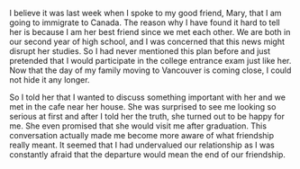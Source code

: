 I believe it was last week when I spoke to my good friend, Mary, that I am going to immigrate to Canada. The reason why I have found it hard to tell her is because I am her best friend since we met each other. We are both in our second year of high school, and I was concerned that this news might disrupt her studies. So I had never mentioned this plan before and just pretended that I would participate in the college entrance exam just like her. Now that the day of my family moving to Vancouver is coming close, I could not hide it any longer.

So I told her that I wanted to discuss something important with her and we met in the cafe near her house. She was surprised to see me looking so serious at first and after I told her the truth, she turned out to be happy for me. She even promised that she would visit me after graduation. This conversation actually made me become more aware of what friendship really meant. It seemed that I had undervalued our relationship as I was constantly afraid that the departure would mean the end of our friendship.

